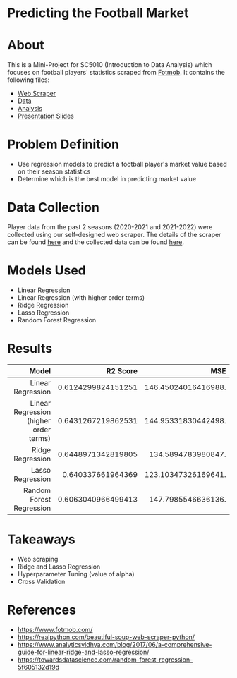 # Predicting the Football Market 

# About

This is a Mini-Project for SC5010 (Introduction to Data Analysis) which focuses on football players' statistics scraped from [Fotmob](https://www.fotmob.com/). It contains the following files:

- [Web Scraper](https://github.com/nchin212/fotmob_analysis/blob/main/fotmob_scraper.ipynb)
- [Data](https://github.com/nchin212/fotmob_analysis/blob/main/playerdata.xlsx)
- [Analysis](https://github.com/nchin212/fotmob_analysis/blob/main/fotmob_analysis.ipynb)
- [Presentation Slides](https://github.com/nchin212/fotmob_analysis/blob/main/presentation_slides.ipynb)

# Problem Definition

- Use regression models to predict a football player's market value based on their season statistics
- Determine which is the best model in predicting market value

# Data Collection

Player data from the past 2 seasons (2020-2021 and 2021-2022) were collected using our self-designed web scraper. The details of the scraper can be found [here](https://github.com/nchin212/fotmob_analysis/blob/main/fotmob_scraper.ipynb) and the collected data can be found [here](https://github.com/nchin212/fotmob_analysis/blob/main/playerdata.xlsx).

# Models Used

- Linear Regression
- Linear Regression (with higher order terms)
- Ridge Regression
- Lasso Regression
- Random Forest Regression

# Results

| Model 					                         |     R2 Score 		       |  MSE                 |
|-----------------------------------------:|------------------------:|---------------------:|
| Linear Regression 			                 |     0.6124299824151251  | 146.45024016416988.  |
| Linear Regression (higher order terms) 	 |     0.6431267219862531  | 144.95331830442498.  |
| Ridge Regression 			                   |     0.6448971342819805  | 134.5894783980847.   |
| Lasso Regression 			                   |     0.640337661964369 	 | 123.10347326169641.  |
| Random Forest Regression 		             |     0.6063040966499413  | 147.7985546636136.   |


# Takeaways

- Web scraping
- Ridge and Lasso Regression
- Hyperparameter Tuning (value of alpha)
- Cross Validation

# References

- https://www.fotmob.com/
- https://realpython.com/beautiful-soup-web-scraper-python/
- https://www.analyticsvidhya.com/blog/2017/06/a-comprehensive-guide-for-linear-ridge-and-lasso-regression/
- https://towardsdatascience.com/random-forest-regression-5f605132d19d
